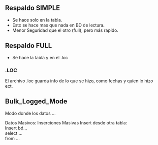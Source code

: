 ## Respaldo SIMPLE
- Se hace solo en la tabla.
- Esto se hace mas que nada en BD de lectura.
- Menor Seguridad que el otro (full), pero más rapido.

## Respaldo FULL
- Se hace la tabla y en el .loc

### .LOC
El archivo .loc guarda info de lo que se hizo, como fechas y quien lo hizo ect.  
  
  
## Bulk_Logged_Mode
Modo donde los datos ...  
  
Datos Masivos: Inserciones Masivas
Insert desde otra tabla:  
Insert bd...  
  select ...  
  from ...  

